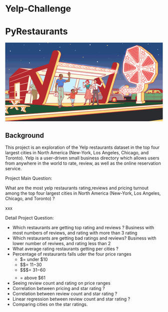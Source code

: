 # Yelp-Challenge 

# PyRestaurants
![Yelp](Images/yelp.gif)
## Background

This project is an exploration of the Yelp restaurants dataset in the top four largest cities in North America (New-York, Los Angeles, Chicago, and Toronto).
Yelp is a user-driven small business directory which allows users from anywhere in the world to rate, review, as well as the online reservation service. 

Project Main Question:

What are the most yelp restaurants rating,reviews and pricing turnout among the top four largest cities in North America (New-York, Los Angeles, Chicago, and Toronto) ?

xxx

Detail Project Question:

* Which restaurants are getting top rating and reviews ? Business with most numbers of reviews, and rating with more than 3 rating
* Which restaurants are getting bad ratings and reviews? Business with lower number of reviwes, and rating less than 2 
* What average rating restaurants getting per cities ?
* Percentage of restaurants falls uder the four price ranges 
   - $= under $10
   - $$= $11-$30
   - $$$= $31-$60
   - $$$$= above $61
* Seeing review count and rating on price ranges 
* Correlation between pricing and star rating ?
* Correlation between review count and star rating ?
* Linear regression between review count and star rating ?
* Comparing cities on the star ratings.
